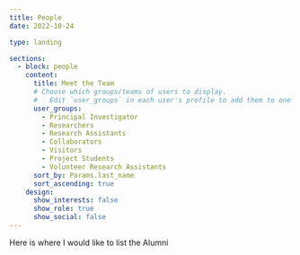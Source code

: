 ```yaml
---
title: People
date: 2022-10-24

type: landing

sections:
  - block: people
    content:
      title: Meet the Team
      # Choose which groups/teams of users to display.
      #   Edit `user_groups` in each user's profile to add them to one or more of these groups.
      user_groups:
        - Principal Investigator
        - Researchers
        - Research Assistants
        - Collaborators
        - Visitors
        - Project Students
        - Volunteer Research Assistants
      sort_by: Params.last_name
      sort_ascending: true
    design:
      show_interests: false
      show_role: true
      show_social: false
---
```


Here is where I would like to list the Alumni